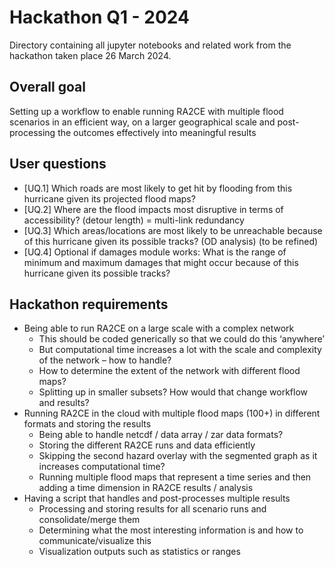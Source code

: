 # Hackathon Q1 - 2024

Directory containing all jupyter notebooks and related work from the hackathon taken place 26 March 2024.


## Overall goal

Setting up a workflow to enable running RA2CE with multiple flood scenarios in an efficient way, on a larger geographical scale and post-processing the outcomes effectively into meaningful results


## User questions

- [UQ.1] Which roads are most likely to get hit by flooding from this hurricane given its projected flood maps?
- [UQ.2] Where are the flood impacts most disruptive in terms of accessibility? (detour length) = multi-link redundancy 
- [UQ.3] Which areas/locations are most likely to be unreachable because of this hurricane given its possible tracks? (OD analysis) (to be refined)
- [UQ.4] Optional if damages module works: What is the range of minimum and maximum damages that might occur because of this hurricane given its possible tracks?


## Hackathon requirements

- Being able to run RA2CE on a large scale with a complex network 
    - This should be coded generically so that we could do this ‘anywhere’
    - But computational time increases a lot with the scale and complexity of the network – how to handle?
    - How to determine the extent of the network with different flood maps?
    - Splitting up in smaller subsets? How would that change workflow and results?
- Running RA2CE in the cloud with multiple flood maps (100+) in different formats and storing the results
    - Being able to handle netcdf / data array / zar data formats?
    - Storing the different RA2CE runs and data efficiently
    - Skipping the second hazard overlay with the segmented graph as it increases computational time? 
    - Running multiple flood maps that represent a time series and then adding a time dimension in RA2CE results / analysis 
- Having a script that handles and post-processes multiple results 
    - Processing and storing results for all scenario runs and consolidate/merge them
    - Determining what the most interesting information is and how to communicate/visualize this
    - Visualization outputs such as statistics or ranges 
